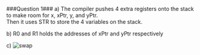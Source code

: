 ###Question 1###
a) The compiler pushes 4 extra registers onto the stack to make room for x, xPtr, y, and yPtr.  
Then it uses STR to store the 4 variables on the stack.

b) R0 and R1 holds the addresses of xPtr and yPtr respectively

c) ![swap](swap_pointer)

